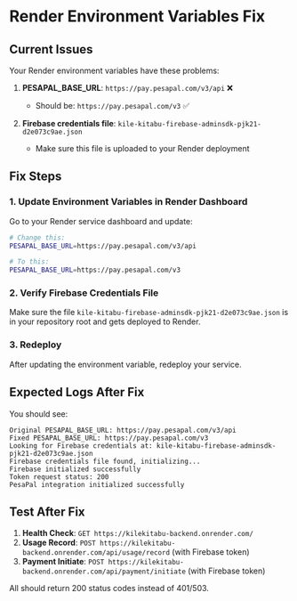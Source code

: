 # Render Environment Variables Fix

## Current Issues

Your Render environment variables have these problems:

1. **PESAPAL_BASE_URL**: `https://pay.pesapal.com/v3/api` ❌
   - Should be: `https://pay.pesapal.com/v3` ✅

2. **Firebase credentials file**: `kile-kitabu-firebase-adminsdk-pjk21-d2e073c9ae.json`
   - Make sure this file is uploaded to your Render deployment

## Fix Steps

### 1. Update Environment Variables in Render Dashboard

Go to your Render service dashboard and update:

```bash
# Change this:
PESAPAL_BASE_URL=https://pay.pesapal.com/v3/api

# To this:
PESAPAL_BASE_URL=https://pay.pesapal.com/v3
```

### 2. Verify Firebase Credentials File

Make sure the file `kile-kitabu-firebase-adminsdk-pjk21-d2e073c9ae.json` is in your repository root and gets deployed to Render.

### 3. Redeploy

After updating the environment variable, redeploy your service.

## Expected Logs After Fix

You should see:
```
Original PESAPAL_BASE_URL: https://pay.pesapal.com/v3/api
Fixed PESAPAL_BASE_URL: https://pay.pesapal.com/v3
Looking for Firebase credentials at: kile-kitabu-firebase-adminsdk-pjk21-d2e073c9ae.json
Firebase credentials file found, initializing...
Firebase initialized successfully
Token request status: 200
PesaPal integration initialized successfully
```

## Test After Fix

1. **Health Check**: `GET https://kilekitabu-backend.onrender.com/`
2. **Usage Record**: `POST https://kilekitabu-backend.onrender.com/api/usage/record` (with Firebase token)
3. **Payment Initiate**: `POST https://kilekitabu-backend.onrender.com/api/payment/initiate` (with Firebase token)

All should return 200 status codes instead of 401/503.
